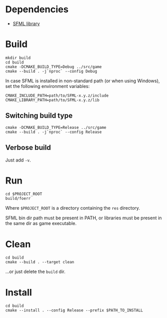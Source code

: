 # Dependencies
* [SFML library](https://www.sfml-dev.org/download/sfml/2.5.1/)

# Build
```
mkdir build
cd build
cmake -DCMAKE_BUILD_TYPE=Debug ../src/game
cmake --build . -j`nproc` --config Debug
```
In case SFML is installed in non-standard path (or when using Windows), set the following environment variables:
```
CMAKE_INCLUDE_PATH=path/to/SFML-x.y.z/include
CMAKE_LIBRARY_PATH=path/to/SFML-x.y.z/lib
```

## Switching build type
```
cmake -DCMAKE_BUILD_TYPE=Release ../src/game
cmake --build . -j`nproc` --config Release
```

## Verbose build
Just add `-v`.

# Run
```
cd $PROJECT_ROOT
build/foerr
```
Where `$PROJECT_ROOT` is a directory containing the `res` directory.

SFML bin dir path must be present in PATH, or libraries must be present in the same dir as game executable.

# Clean
```
cd build
cmake --build . --target clean
```

...or just delete the `build` dir.

# Install
```
cd build
cmake --install . --config Release --prefix $PATH_TO_INSTALL
```
